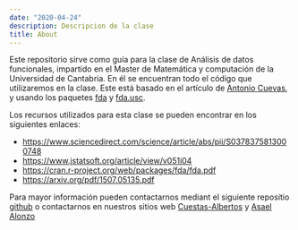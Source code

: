 ```yaml
---
date: "2020-04-24"
description: Descripcion de la clase
title: About
---
```


Este repositorio sirve como guía para la clase de Análisis de datos funcionales, impartido en el Master de Matemática y computación de la Universidad de Cantabria. En él se encuentran todo el código que utilizaremos en la clase. Este está basado en el artículo de [Antonio Cuevas](https://www.sciencedirect.com/science/article/abs/pii/S0378375813000748), y usando los paquetes [fda](https://cran.r-project.org/web/packages/fda/index.html) y [fda.usc](https://www.jstatsoft.org/article/view/v051i04).

Los recursos utilizados para esta clase se pueden encontrar en los siguientes enlaces:

* https://www.sciencedirect.com/science/article/abs/pii/S0378375813000748
* https://www.jstatsoft.org/article/view/v051i04
* https://cran.r-project.org/web/packages/fda/fda.pdf
* https://arxiv.org/pdf/1507.05135.pdf


Para mayor información pueden contactarnos mediant el siguiente repositio [github](https://github.com/asael697) o contactarnos en nuestros sitios web [Cuestas-Albertos](https://personales.unican.es/cuestaj/) y [Asael Alonzo](https://statsla.netlify.app/)

